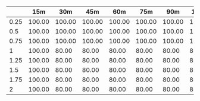 | | 15m | 30m | 45m | 60m | 75m | 90m | 105m | 120m | 
| ---- | ------- | ------- | ------- | ------- | ------- | ------- | ------- | ------- |
| 0.25 |  100.00  |  100.00  |  100.00  |  100.00  |  100.00  |  100.00  |  100.00  |  100.00  | 
| 0.5 |  100.00  |  100.00  |  100.00  |  100.00  |  100.00  |  100.00  |  100.00  |  100.00  | 
| 0.75 |  100.00  |  100.00  |  100.00  |  100.00  |  100.00  |  100.00  |  100.00  |  100.00  | 
| 1 |  100.00  |  80.00  |  80.00  |  80.00  |  80.00  |  80.00  |  80.00  |  80.00  | 
| 1.25 |  100.00  |  80.00  |  80.00  |  80.00  |  80.00  |  80.00  |  80.00  |  60.00  | 
| 1.5 |  100.00  |  80.00  |  80.00  |  80.00  |  80.00  |  80.00  |  80.00  |  60.00  | 
| 1.75 |  100.00  |  80.00  |  80.00  |  80.00  |  80.00  |  80.00  |  80.00  |  60.00  | 
| 2 |  100.00  |  80.00  |  80.00  |  80.00  |  80.00  |  80.00  |  80.00  |  60.00  | 
